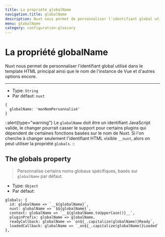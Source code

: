 ```yaml
---
title: La propriété globalName
navigation.title: globalName
description: Nuxt nous permet de personnaliser l'identifiant global utilisé dans le template HTML principal ainsi que le nom de l'instance de Vue et d'autres options encore.
menu: globalName
category: configuration-glossary
---
```


# La propriété globalName

Nuxt nous permet de personnaliser l'identifiant global utilisé dans le template HTML principal ainsi que le nom de l'instance de Vue et d'autres options encore.

---

- Type: `String`
- Par défaut: `nuxt`

```js{}[nuxt.config.js]
{
  globalName: 'monNomPersonnalisé'
}
```

::alert{type="warning"}
Le `globalName` doit être un identifiant JavaScript valide, le changer pourrait casser le support pour certains plugins qui dépendent de certaines fonctions basées sur le nom de Nuxt. Si l'on cherche à changer seulement l'identifiant HTML visible `__nuxt`, alors on peut utiliser la propriété `globals`.
::

## The globals property

> Personnalise certains noms globaux spécifiques, basés sur `globalName` par défaut.

- Type: `Object`
- Par défaut:

```js{}[nuxt.config.js]
globals: {
  id: globalName => `__${globalName}`,
  nuxt: globalName => `$${globalName}`,
  context: globalName => `__${globalName.toUpperCase()}__`,
  pluginPrefix: globalName => globalName,
  readyCallback: globalName => `on${_.capitalize(globalName)}Ready`,
  loadedCallback: globalName => `_on${_.capitalize(globalName)}Loaded`
},
```

